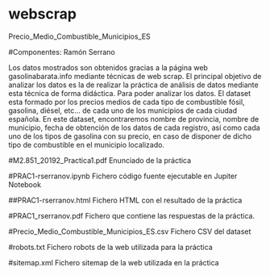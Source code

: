 # webscrap
Precio_Medio_Combustible_Municipios_ES

#Componentes: Ramón Serrano

Los datos mostrados son obtenidos gracias a la página web gasolinabarata.info mediante técnicas de web scrap. El principal objetivo de analizar los datos es la de realizar la práctica de análisis de datos mediante esta técnica de forma didáctica. Para poder analizar los datos.
El dataset esta formado por los precios medios de cada tipo de combustible fósil, gasolina, diésel, etc… de cada uno de los municipios de cada ciudad española.
En este dataset, encontraremos nombre de provincia, nombre de municipio, fecha de obtención de los datos de cada registro, así como cada uno de los tipos de gasolina con su precio, en caso de disponer de dicho tipo de combustible en el municipio localizado.


#M2.851_20192_Practica1.pdf 
Enunciado de la práctica

#PRAC1-rserranov.ipynb
Fichero código fuente ejecutable en Jupiter Notebook

##PRAC1-rserranov.html
Fichero HTML con el resultado de la práctica

#PRAC1_rserranov.pdf
Fichero que contiene las respuestas de la práctica.

#Precio_Medio_Combustible_Municipios_ES.csv
Fichero CSV del dataset


#robots.txt
Fichero robots de la web utilizada para la práctica

#sitemap.xml
Fichero sitemap de la web utilizada en la práctica

